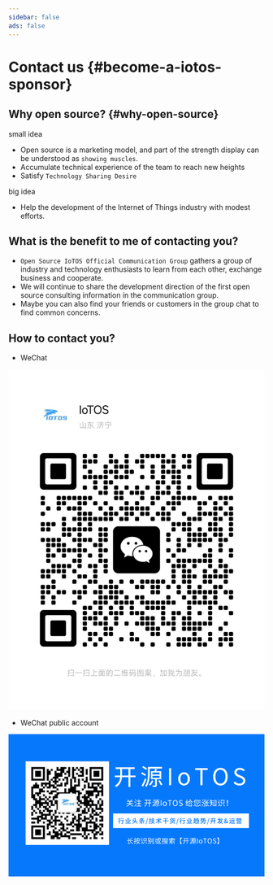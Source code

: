 ```yaml
---
sidebar: false
ads: false
---
```


# Contact us {#become-a-iotos-sponsor}

## Why open source? {#why-open-source}

small idea

- Open source is a marketing model, and part of the strength display can be understood as `showing muscles`.
- Accumulate technical experience of the team to reach new heights
- Satisfy `Technology Sharing Desire`

big idea

- Help the development of the Internet of Things industry with modest efforts.

## What is the benefit to me of contacting you?

- `Open Source IoTOS Official Communication Group` gathers a group of industry and technology enthusiasts to learn from each other, exchange business and cooperate.
- We will continue to share the development direction of the first open source consulting information in the communication group.
- Maybe you can also find your friends or customers in the group chat to find common concerns.

## How to contact you?

- WeChat

![WeChat](../public/images/readme-pic/cn/contact1.jpg)

- WeChat public account

![WeChatPublicAccount](../public/images/readme-pic/cn/gzhewm.gif)
